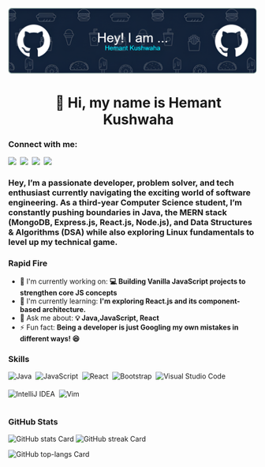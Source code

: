 ![Profile views](https://github.com/hemant-kushwaha/hemant-kushwaha/blob/main/github-header-image%20(2)_enhanced.png)

<div id="toc">
  <ul align="center" style="list-style: none">
    <summary>
      <h1>
        👋 Hi, my name is Hemant Kushwaha
      </h1>
    </summary>
  </ul>
</div>

**<h3 align="left">Connect with me:</h3>** 
<p align="left"><a href="hemantkushofficial@gmail.com" target="_blank"><img src="https://img.shields.io/badge/Gmail-D14836?style=for-the-badge&logo=gmail&logoColor=white" height="28" style="margin-right: 4px"></a> <a href="https://github.com/hemant-kushwaha" target="_blank"><img src="https://img.shields.io/badge/GitHub-100000?style=for-the-badge&logo=github&logoColor=white" height="28" style="margin-right: 4px"></a> <a href="https://www.linkedin.com/in/hemant-kushwaha-39505b256" target="_blank"><img src="https://img.shields.io/badge/LinkedIn-0077B5?style=for-the-badge&logo=linkedin&logoColor=white" height="28" style="margin-right: 4px"></a> <a href="https://twitter.com/HemantKushwaha_" target="_blank"><img src="https://img.shields.io/badge/Twitter-000000?style=for-the-badge&logo=X&logoColor=white" height="28" style="margin-right: 4px"></a></p>

 **<h3 align="left">Hey, I’m a passionate developer, problem solver, and tech enthusiast currently navigating the exciting world of software engineering. As a third-year Computer Science student, I’m constantly pushing boundaries in Java, the MERN stack (MongoDB, Express.js, React.js, Node.js), and Data Structures & Algorithms (DSA) while also exploring Linux fundamentals to level up my technical game.</h3>**

**<h3 align="left">Rapid Fire</h3>**

- 💼 I'm currently working on: **💻 Building Vanilla JavaScript projects to strengthen core JS concepts**
- 🌱 I'm currently learning: **I'm exploring React.js and its component-based architecture.**
- 💬 Ask me about: **💡 Java,JavaScript, React**
- ⚡ Fun fact: **Being a developer is just Googling my own mistakes in different ways! 😆**

 **<h3 align="left">Skills</h3>**

<div style="display: flex; flex-wrap: wrap; gap: 4px; justify-content: left;"><img src="https://img.shields.io/badge/Java-007396?logo=java&logoColor=white" height="32" alt="Java" style="margin-right: 4px"> <img src="https://img.shields.io/badge/JavaScript-F7DF1C?logo=javascript&logoColor=white" height="32" alt="JavaScript" style="margin-right: 4px"> <img src="https://img.shields.io/badge/React-20232A?logo=react&logoColor=61DAFB" height="32" alt="React" style="margin-right: 4px"> <img src="https://img.shields.io/badge/Bootstrap-563D7C?logo=bootstrap&logoColor=white" height="32" alt="Bootstrap" style="margin-right: 4px"> <img src="https://img.shields.io/badge/Visual_Studio_Code-007ACC?logo=visual-studio-code&logoColor=white" height="32" alt="Visual Studio Code" style="margin-right: 4px"> <img src="https://img.shields.io/badge/IntelliJ_IDEA-000000?logo=intellij-idea&logoColor=white" height="32" alt="IntelliJ IDEA" style="margin-right: 4px"> <img src="https://img.shields.io/badge/Vim-019733?logo=vim&logoColor=white" height="32" alt="Vim" style="margin-right: 4px"></div>

 **<h3 align="left">GitHub Stats</h3>**

<p align="left">
  <img width="48%" src="https://github-readme-stats.vercel.app/api?username=hemant-kushwaha&theme=react&hide_title=false&hide_rank=false&show_icons=false&include_all_commits=false&count_private=true&line_height=23" alt="GitHub stats Card" />
  <img width="48%" src="https://streak-stats.demolab.com/?user=hemant-kushwaha&theme=react&hide_border=false&date_format=M+j%5B%2C+Y%5D&mode=daily&hide_total_contributions=false&hide_current_streak=false&hide_longest_streak=false&card_height=200" alt="GitHub streak Card" />
</p>

<p align="left">
  <img width="48%" src="https://github-readme-stats.vercel.app/api/top-langs?username=hemant-kushwaha&theme=react&hide_title=false&layout=compact&langs_count=6&hide_progress=false&card_width=400" alt="GitHub top-langs Card" />
</p>

